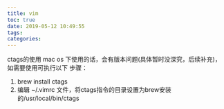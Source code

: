 ```yaml
---
title: vim
toc: true
date: 2019-05-12 10:49:55
tags:
categories:
---
```

ctags的使用
mac os 下使用的话，会有版本问题(具体暂时没深究，后续补充)，如需要使用可执行以下
步骤：
1. brew install ctags
2. 编辑 ~/.vimrc 文件，将ctags指令的目录设置为brew安装的/usr/local/bin/ctags
